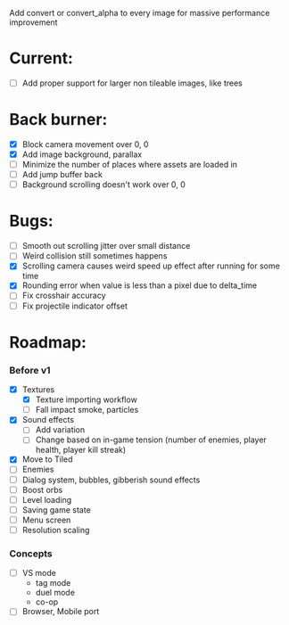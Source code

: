 Add convert or convert_alpha to every image for massive performance improvement

# Current:

- [ ] Add proper support for larger non tileable images, like trees

# Back burner:

- [x] Block camera movement over 0, 0
- [x] Add image background, parallax
- [ ] Minimize the number of places where assets are loaded in
- [ ] Add jump buffer back
- [ ] Background scrolling doesn't work over 0, 0

# Bugs:

- [ ] Smooth out scrolling jitter over small distance
- [ ] Weird collision still sometimes happens
- [x] Scrolling camera causes weird speed up effect after running for some time
- [x] Rounding error when value is less than a pixel due to delta_time
- [ ] Fix crosshair accuracy
- [ ] Fix projectile indicator offset

# Roadmap:

### Before v1

- [x] Textures
  - [x] Texture importing workflow
  - [ ] Fall impact smoke, particles
- [x] Sound effects
  - [ ] Add variation
  - [ ] Change based on in-game tension (number of enemies, player health, player kill streak)
- [x] Move to Tiled
- [ ] Enemies
- [ ] Dialog system, bubbles, gibberish sound effects
- [ ] Boost orbs
- [ ] Level loading
- [ ] Saving game state
- [ ] Menu screen
- [ ] Resolution scaling

### Concepts

- [ ] VS mode
  - tag mode
  - duel mode
  - co-op
- [ ] Browser, Mobile port
